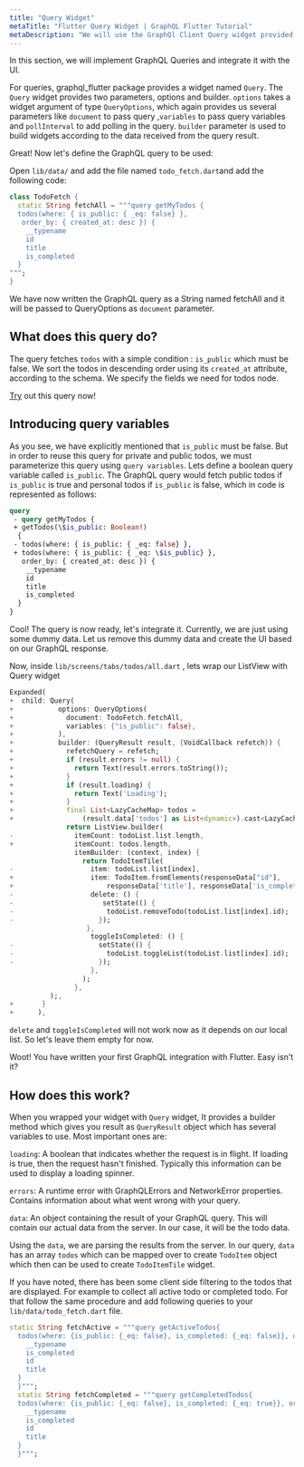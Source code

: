 ```yaml
---
title: "Query Widget"
metaTitle: "Flutter Query Widget | GraphQL Flutter Tutorial"
metaDescription: "We will use the GraphQl Client Query widget provided by  graphql_flutter package. It is a widget to fetch, handle data and build UI"
---
```


In this section, we will implement GraphQL Queries and integrate it with the UI.

For queries, graphql_flutter package provides a widget named `Query`.
The `Query` widget provides two parameters, options and builder. `options` takes a widget argument of type `QueryOptions`, which again provides us several parameters like `document` to pass query ,`variables` to pass query variables and `pollInterval` to add polling in the query. `builder` parameter is used to build widgets according to the data received from the query result.


Great! Now let's define the GraphQL query to be used:

Open `lib/data/` and add the file named `todo_fetch.dart`and add the following code:

<!-- TODO github link required  -->

```dart
class TodoFetch {
  static String fetchAll = """query getMyTodos {
  todos(where: { is_public: { _eq: false} },
   order_by: { created_at: desc }) {
    __typename
    id
    title
    is_completed
  }
""";
}
```

We have now written the GraphQL query as a String named fetchAll and it will be passed to QueryOptions as `document` parameter.

What does this query do? 
------------------------
The query fetches `todos` with a simple condition : `is_public` which must be false. We sort the todos in descending order using its `created_at` attribute, according to the schema. We specify the fields we need for todos node.

[Try](https://learn.hasura.io/graphql/graphiql?tutorial=react-native) out this query now!

Introducing query variables
---------------------------

As you see, we have explicitly mentioned that `is_public` must be false. But in order to reuse this query for private and public todos, we must parameterize this query using `query variables`. Lets define a boolean query variable called `is_public`. The GraphQL query would fetch public todos if `is_public` is true and personal todos if `is_public` is false, which in code is represented as follows:

```graphql
query
 - query getMyTodos {
 + getTodos(\$is_public: Boolean!)
  {
 - todos(where: { is_public: { _eq: false} },
 + todos(where: { is_public: { _eq: \$is_public} },
   order_by: { created_at: desc }) {
    __typename
    id
    title
    is_completed
  }
}
```

Cool! The query is now ready, let's integrate it. Currently, we are just using some dummy data. Let us remove this dummy data and create the UI based on our GraphQL response.

Now, inside `lib/screens/tabs/todos/all.dart` ,  lets wrap our ListView with Query widget

```dart
Expanded(
+  child: Query(
+           options: QueryOptions(
+             document: TodoFetch.fetchAll,
+             variables: {"is_public": false},
+           ),
+           builder: (QueryResult result, {VoidCallback refetch}) {
+             refetchQuery = refetch;
+             if (result.errors != null) {
+               return Text(result.errors.toString());
+             }
+             if (result.loading) {
+               return Text('Loading');
+             }
+             final List<LazyCacheMap> todos =
+                 (result.data['todos'] as List<dynamic>).cast<LazyCacheMap>();
              return ListView.builder(
-               itemCount: todoList.list.length,
+               itemCount: todos.length,
                itemBuilder: (context, index) {
                  return TodoItemTile(
-                   item: todoList.list[index],
+                   item: TodoItem.fromElements(responseData["id"],
+                       responseData['title'], responseData['is_completed'])
-                   delete: () {
-                      setState(() {
-                       todoList.removeTodo(todoList.list[index].id);
-                     });
                   },
                    toggleIsCompleted: () {
-                     setState(() {
-                       todoList.toggleList(todoList.list[index].id);
-                     });
                    },
                  );
                },
          );,
+       }
+      ),
```

`delete` and `toggleIsCompleted` will not work now as it depends on our local list. So let's leave them empty for now.

Woot! You have written your first GraphQL integration with Flutter. Easy isn't it?

How does this work?
-------------------
When you wrapped your widget with `Query` widget, It provides a builder method which gives you result as `QueryResult` object which has several variables to use. Most important ones are:

`loading`: A boolean that indicates whether the request is in flight. If loading is true, then the request hasn't finished. Typically this information can be used to display a loading spinner.

`errors`: A runtime error with GraphQLErrors and NetworkError properties. Contains information about what went wrong with your query.

`data`: An object containing the result of your GraphQL query. This will contain our actual data from the server. In our case, it will be the todo data.


Using the `data`, we are parsing the results from the server. In our query, `data`  has an array `todos` which can be mapped over to create `TodoItem` object which then can be used to create `TodoItemTile` widget.

If you have noted, there has been some client side filtering to the todos that are displayed. For example to collect all active todo or completed todo. For that follow the same procedure and add following queries to your `lib/data/todo_fetch.dart` file.

```dart
static String fetchActive = """query getActiveTodos{
  todos(where: {is_public: {_eq: false}, is_completed: {_eq: false}}, order_by: {created_at: desc}) {
    __typename
    is_completed
    id
    title
  }
  }""";
  static String fetchCompleted = """query getCompletedTodos{
  todos(where: {is_public: {_eq: false}, is_completed: {_eq: true}}, order_by: {created_at: desc}) {
    __typename
    is_completed
    id
    title
  }
  }""";
```
